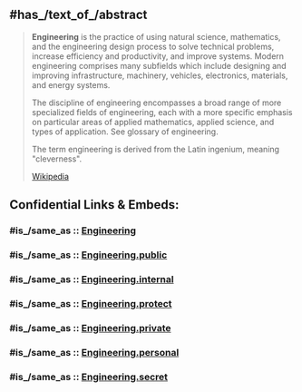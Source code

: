﻿---
has_id_wikidata: Q11023
---

## #has_/text_of_/abstract 

> **Engineering** is the practice of using natural science, mathematics, and the engineering design process to solve technical problems, increase efficiency and productivity, and improve systems. Modern engineering comprises many subfields which include designing and improving infrastructure, machinery, vehicles, electronics, materials, and energy systems.
>
> The discipline of engineering encompasses a broad range of more specialized fields of engineering, each with a more specific emphasis on particular areas of applied mathematics, applied science, and types of application. See glossary of engineering.
>
> The term engineering is derived from the Latin ingenium, meaning "cleverness".
>
> [Wikipedia](https://en.wikipedia.org/wiki/Engineering) 


## Confidential Links & Embeds: 

### #is_/same_as :: [Engineering](/_Standards/Technology/Engineering.md) 

### #is_/same_as :: [Engineering.public](/_public/Technology/Engineering.public.md) 

### #is_/same_as :: [Engineering.internal](/_internal/Technology/Engineering.internal.md) 

### #is_/same_as :: [Engineering.protect](/_protect/Technology/Engineering.protect.md) 

### #is_/same_as :: [Engineering.private](/_private/Technology/Engineering.private.md) 

### #is_/same_as :: [Engineering.personal](/_personal/Technology/Engineering.personal.md) 

### #is_/same_as :: [Engineering.secret](/_secret/Technology/Engineering.secret.md)

